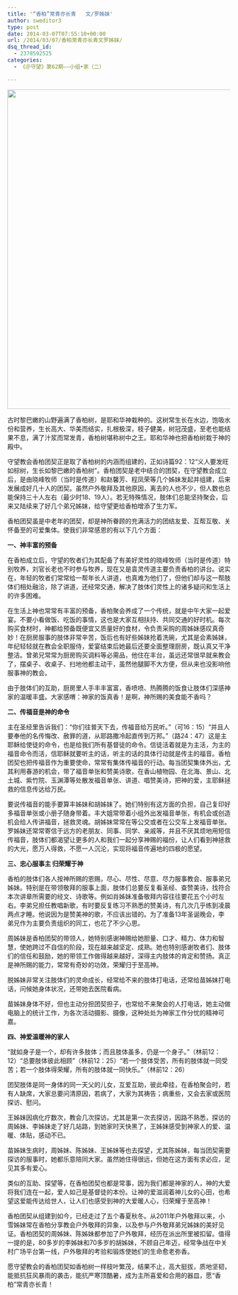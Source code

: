 ```yaml
---
title: '“香柏”常青亦长青   文/罗姊妹'
author: sweditor3
type: post
date: 2014-03-07T07:55:10+00:00
url: /2014/03/07/香柏常青亦长青文罗姊妹/
dsq_thread_id:
  - 2378592525
categories:
  - 《＠守望》第62期——小组•家（二）

---
```

<p style="text-align: center;">
  <a href="http://t5.shwchurch.org/wp-content/uploads/2014/03/16小组·家之香柏团契.jpg"><img class="aligncenter  wp-image-10554" alt="16小组·家之香柏团契" src="http://t5.shwchurch.org/wp-content/uploads/2014/03/16小组·家之香柏团契.jpg" width="1198" height="720" srcset="http://t5.shwchurch.org/wp-content/uploads/2014/03/16小组·家之香柏团契.jpg 1997w, http://t5.shwchurch.org/wp-content/uploads/2014/03/16小组·家之香柏团契-500x300.jpg 500w" sizes="(max-width: 1198px) 100vw, 1198px" /></a>
</p>

古时黎巴嫩的山野遍满了香柏树，是耶和华神栽种的。这树常生长在水边，饱吸水份和营养，生长高大、华美而结实，扎根极深，枝子健美，树冠茂盛，至老也能结果不息，满了汁浆而常发青，香柏树堪称树中之王。耶和华神也把香柏树栽于神的殿中。

守望教会香柏团契正是取了香柏树的内涵而组建的，正如诗篇92：12“义人要发旺如棕树，生长如黎巴嫩的香柏树”。香柏团契是老中结合的团契，在守望教会成立后，是由晓峰牧师（当时是传道）和赵馨芳、程凤荣等几个姊妹发起并组建，后来发展成好几十人的团契。虽然户外敬拜及其他原因，离去的人也不少，但人数也总能保持三十人左右（最少时18、19人）。若无特殊情况，肢体们总能坚持聚会，后来又陆续来了好几个弟兄姊妹，给守望更给香柏增添了生力军。

香柏团契虽是中老年的团契，却是神所眷顾的充满活力的团结友爱、互帮互敬、关怀备至的可爱集体。使我们非常感恩的有以下几个方面：

**一、神丰富的预备**

在香柏成立后，守望的牧者们为其配备了有美好灵性的晓峰牧师（当时是传道）特别牧养，刘官长老也不时参与牧养，现在又是袁灵传道主要负责香柏的讲台。说实在，年轻的牧者们常常给一帮年长人讲道，也真难为他们了，但他们却与这一帮肢体们相处融洽，除了讲道，还经常交通，解决了肢体们灵性上的诸多疑问和生活上的许多困难。

在生活上神也常常有丰富的预备，香柏聚会养成了一个传统，就是中午大家一起爱宴。不要小看做饭、吃饭的事情，这也是大家互相扶持、共同交通的好时机。每次购买食材时，神都给预备既便宜又质量好的食材，令负责采购的周姊妹感叹真奇妙！在厨房服事的肢体非常辛苦，饭后也有好些姊妹抢着洗碗，尤其是会素姊妹，年纪轻轻就在教会全职服侍，爱宴结束后她最后还要全面整理厨房，既认真又干净整洁。曾弟兄常常为厨房购买调料等必需品，他住在丰台，虽远还常很早就来教会了，摆桌子、收桌子、扫地他都主动干，虽然他腿脚不大方便，但从来也没影响他服事神的教会。

由于肢体们的互助，厨房里人手丰丰富富，香喷喷、热腾腾的饭食让肢体们深感神家的温暖丰盛。大家感喟：神家的饭真香！是啊，神所赐的美食能不香吗？

**二、传福音是神的命令**

主在圣经里告诉我们：“你们往普天下去，传福音给万民听。”（可16：15）“并且人要奉他的名传悔改、赦罪的道，从耶路撒冷起直传到万邦。”（路24：47）这是主耶稣给使徒的命令，也是给我们所有基督徒的命令。信徒活着就是为主活，为主的福音命令而活，信耶稣就要听主的话，听主的话的具体行动就是传主的福音。香柏团契也把传福音作为重要使命，常常有集体传福音的行动。每当团契集体外出，尤其利用春游的机会，带了福音单张和赞美诗歌，在香山植物园、在北海、景山、北土城、紫竹院、玉渊潭等处散发福音单张、讲道、唱赞美诗，把神的爱，主耶稣拯救的信息传达给万民。

要说传福音的能手要算丰姊妹和胡姊妹了。她们特别有这方面的负担，自己复印好多福音单张或小册子随身带着。丰大姐常带着小组外出发福音单张，有机会或创造机会给人传讲福音，拯救灵魂。胡姊妹常常在等公交或者在公交车上发福音单张。罗姊妹还常常寄信于远方的老朋友、同事、同学、亲戚等，并且不厌其烦地用短信传福音，肢体们都渴望让更多的人和我们一起分享神赐的福份，让人们看到神拯救的大光，愿万人得救，不愿一人沉沦，实现将福音传遍地的四极的愿望。

**三、忠心服事主 归荣耀于神**

香柏的肢体们各人按神所赐的恩赐，尽心、尽性、尽意、尽力服事教会、服事弟兄姊妹。特别是在带领敬拜的服事上面，肢体们总要反复看圣经、查赞美诗，找符合本次讲章所需要的经文、诗歌等。例如肖姊妹准备敬拜内容往往要花五个小时左右。李弟兄担任教唱新歌，有时要反复练习不熟悉的赞美诗，有几次几乎练到凌晨两点才睡。他说因为是赞美神的歌，不应该出错的。为了准备13年圣诞晚会，李弟兄作为主要负责组织的同工，也花了不少心思。

周姊妹是香柏团契的带领人，她特别感谢神赐给她胆量、口才、精力、体力和智慧，使她跨过不自信的阶段，现在越来越坚定、成熟。她也特别感谢牧者们、肢体们的信任和鼓励，她的带领工作做得越来越好，深得主内肢体的肯定和赞扬。真正是神所赐的能力，常常有奇妙的功效，荣耀归于至高神。

脱姊妹非常关注肢体们的灵命成长，经常给不来的肢体打电话，还常给苗姊妹打电话，问候她身体状况，还带她去医院看病。

苗姊妹身体不好，但也主动分担团契担子，也常给不来聚会的人打电话，她主动做电脑上的统计工作，为各次活动摄影、摄像，这种处处为神家工作分忧的精神可嘉。

**四、神爱温暖神的家人**

“就如身子是一个，却有许多肢体；而且肢体虽多，仍是一个身子。”（林前12：12）“总要肢体彼此相顾”（林前12：25）“若一个肢体受苦，所有的肢体就一同受苦；若一个肢体得荣耀，所有的肢体就一同快乐。”（林前12：26）

团契肢体是同一身体的同一天父的儿女，互爱互助，彼此牵挂，在香柏聚会时，若有人缺席，大家总要问清原因，若病了，大家为其祷告；病重些，又会去家或医院探访、慰问。

王姊妹因病化疗数次，教会几次探访。尤其是第一次去探访，因路不熟悉，探访的周姊妹、李姊妹走了好几站路，到她家时天快黑了，王姊妹感受到神家人的爱、温暖、体贴，感动不已。

苗姊妹生病时，周姊妹、陈姊妹、王姊妹等也去探望，尤其陈姊妹，每当团契需要探访的服事时，她都乐意陪同大家。虽然她住得很远，但她在这方面有求必应，足见其多有爱心。

类似的互助、探望等，在香柏团契也都是常事，因为我们都是神家的人，神的大爱将我们连在一起，爱人如己是基督徒的本份。让神的爱滋润着神儿女的心田，也希望这爱能传达给世人，让人们也感受到神的大爱暖人心，归荣耀于至高神！

香柏团契从组建到如今，已经走过了五个春夏秋冬。从2011年户外敬拜以来，小雪姊妹常在香柏分享教会户外敬拜的异象，以及参与户外敬拜弟兄姊妹的美好见证。香柏团契的周姊妹、陈姊妹都参加了户外敬拜，经历在派出所里被扣留。值得一提的是，80多岁的李姊妹和70多岁的胡姊妹，不顾自己年迈，经常争战在中关村广场平台第一线，户外敬拜的考验和锻炼使她们的生命愈老弥香。

愿守望教会的香柏团契如香柏树一样枝叶繁茂，结果不止，高大挺拔，质地坚韧，能抵抗狂风暴雨的袭击，能抗严寒顶酷暑，成为主所喜爱和合用的器皿，愿“香柏”常青亦长青！

<p style="text-align: center;">